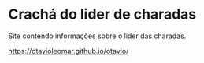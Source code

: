 # Crachá do lider de charadas
Site contendo informações sobre o lider das charadas.

https://otavioleomar.github.io/otavio/
